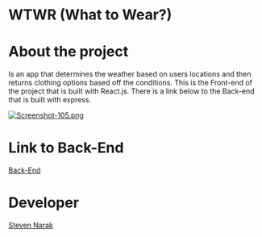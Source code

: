 # WTWR (What to Wear?)
# About the project
Is an app that determines the weather based on users locations and then returns clothing options based off the conditions. This is the Front-end of the project that is built with React.js. There is a link below to the Back-end that is built with express.

[![Screenshot-105.png](https://i.postimg.cc/VkyK3DS1/Screenshot-105.png)](https://postimg.cc/JGq3X3cd)

# Link to Back-End
[Back-End](https://github.com/steviesmooth/se_project_express)

# Developer
[Steven Narak](https://github.com/steviesmooth)
